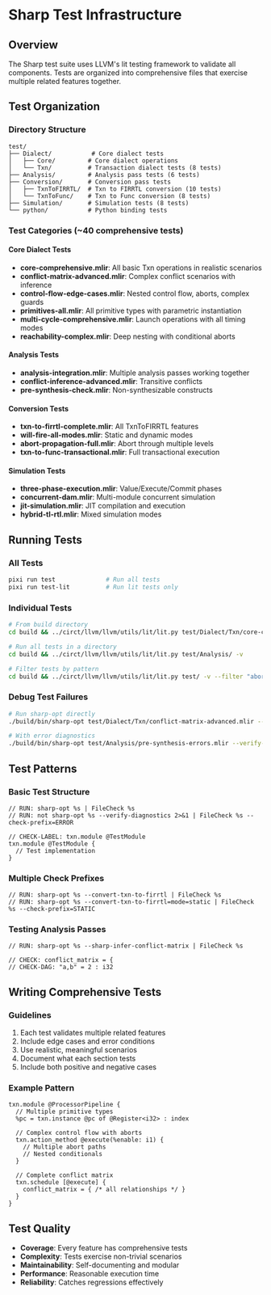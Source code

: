 # Sharp Test Infrastructure

## Overview
The Sharp test suite uses LLVM's lit testing framework to validate all components. Tests are organized into comprehensive files that exercise multiple related features together.

## Test Organization

### Directory Structure
```
test/
├── Dialect/           # Core dialect tests
│   ├── Core/         # Core dialect operations
│   └── Txn/          # Transaction dialect tests (8 tests)
├── Analysis/         # Analysis pass tests (6 tests)
├── Conversion/       # Conversion pass tests
│   ├── TxnToFIRRTL/  # Txn to FIRRTL conversion (10 tests)
│   └── TxnToFunc/    # Txn to Func conversion (8 tests)
├── Simulation/       # Simulation tests (8 tests)
└── python/           # Python binding tests
```

### Test Categories (~40 comprehensive tests)

#### Core Dialect Tests
- **core-comprehensive.mlir**: All basic Txn operations in realistic scenarios
- **conflict-matrix-advanced.mlir**: Complex conflict scenarios with inference
- **control-flow-edge-cases.mlir**: Nested control flow, aborts, complex guards
- **primitives-all.mlir**: All primitive types with parametric instantiation
- **multi-cycle-comprehensive.mlir**: Launch operations with all timing modes
- **reachability-complex.mlir**: Deep nesting with conditional aborts

#### Analysis Tests
- **analysis-integration.mlir**: Multiple analysis passes working together
- **conflict-inference-advanced.mlir**: Transitive conflicts
- **pre-synthesis-check.mlir**: Non-synthesizable constructs

#### Conversion Tests
- **txn-to-firrtl-complete.mlir**: All TxnToFIRRTL features
- **will-fire-all-modes.mlir**: Static and dynamic modes
- **abort-propagation-full.mlir**: Abort through multiple levels
- **txn-to-func-transactional.mlir**: Full transactional execution

#### Simulation Tests
- **three-phase-execution.mlir**: Value/Execute/Commit phases
- **concurrent-dam.mlir**: Multi-module concurrent simulation
- **jit-simulation.mlir**: JIT compilation and execution
- **hybrid-tl-rtl.mlir**: Mixed simulation modes

## Running Tests

### All Tests
```bash
pixi run test              # Run all tests
pixi run test-lit          # Run lit tests only
```

### Individual Tests
```bash
# From build directory
cd build && ../circt/llvm/llvm/utils/lit/lit.py test/Dialect/Txn/core-comprehensive.mlir -v

# Run all tests in a directory
cd build && ../circt/llvm/llvm/utils/lit/lit.py test/Analysis/ -v

# Filter tests by pattern
cd build && ../circt/llvm/llvm/utils/lit/lit.py test/ -v --filter "abort"
```

### Debug Test Failures
```bash
# Run sharp-opt directly
./build/bin/sharp-opt test/Dialect/Txn/conflict-matrix-advanced.mlir --sharp-infer-conflict-matrix

# With error diagnostics
./build/bin/sharp-opt test/Analysis/pre-synthesis-errors.mlir --verify-diagnostics
```

## Test Patterns

### Basic Test Structure
```mlir
// RUN: sharp-opt %s | FileCheck %s
// RUN: not sharp-opt %s --verify-diagnostics 2>&1 | FileCheck %s --check-prefix=ERROR

// CHECK-LABEL: txn.module @TestModule
txn.module @TestModule {
  // Test implementation
}
```

### Multiple Check Prefixes
```mlir
// RUN: sharp-opt %s --convert-txn-to-firrtl | FileCheck %s
// RUN: sharp-opt %s --convert-txn-to-firrtl=mode=static | FileCheck %s --check-prefix=STATIC
```

### Testing Analysis Passes
```mlir
// RUN: sharp-opt %s --sharp-infer-conflict-matrix | FileCheck %s

// CHECK: conflict_matrix = {
// CHECK-DAG: "a,b" = 2 : i32
```

## Writing Comprehensive Tests

### Guidelines
1. Each test validates multiple related features
2. Include edge cases and error conditions
3. Use realistic, meaningful scenarios
4. Document what each section tests
5. Include both positive and negative cases

### Example Pattern
```mlir
txn.module @ProcessorPipeline {
  // Multiple primitive types
  %pc = txn.instance @pc of @Register<i32> : index
  
  // Complex control flow with aborts
  txn.action_method @execute(%enable: i1) {
    // Multiple abort paths
    // Nested conditionals
  }
  
  // Complete conflict matrix
  txn.schedule [@execute] {
    conflict_matrix = { /* all relationships */ }
  }
}
```

## Test Quality
- **Coverage**: Every feature has comprehensive tests
- **Complexity**: Tests exercise non-trivial scenarios
- **Maintainability**: Self-documenting and modular
- **Performance**: Reasonable execution time
- **Reliability**: Catches regressions effectively